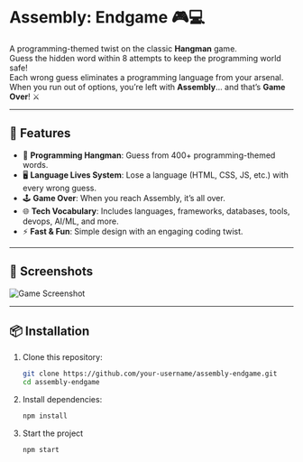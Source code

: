 # Assembly: Endgame 🎮💻

A programming-themed twist on the classic **Hangman** game.  
Guess the hidden word within 8 attempts to keep the programming world safe!  
Each wrong guess eliminates a programming language from your arsenal.  
When you run out of options, you’re left with **Assembly**... and that’s **Game Over**! ⚔️  

---

## 🚀 Features
- 🎯 **Programming Hangman**: Guess from 400+ programming-themed words.
- 🖥️ **Language Lives System**: Lose a language (HTML, CSS, JS, etc.) with every wrong guess.
- 🕹️ **Game Over**: When you reach Assembly, it’s all over.
- 🌐 **Tech Vocabulary**: Includes languages, frameworks, databases, tools, devops, AI/ML, and more.
- ⚡ **Fast & Fun**: Simple design with an engaging coding twist.

---

## 📸 Screenshots
![Game Screenshot](screenshot.png)

---

## 📦 Installation

1. Clone this repository:
   ```bash
   git clone https://github.com/your-username/assembly-endgame.git
   cd assembly-endgame

2. Install dependencies:
    ```bash
    npm install

3. Start the project
    ```bash
    npm start
